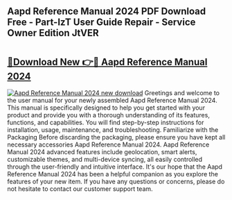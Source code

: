 ## Aapd Reference Manual 2024 PDF Download Free - Part-IzT User Guide Repair - Service Owner Edition JtVER

# <h2><a href="http://bc36994.oget.top/?id=Aapd+Reference+Manual+2024">🔗Download New 👉🔴 Aapd Reference Manual 2024</a></h2>

[![Aapd Reference Manual 2024 new download](https://i.imgur.com/5g1atiW.png)](http://bc36994.oget.top/?id=Aapd+Reference+Manual+2024)
Greetings and welcome to the user manual for your newly assembled Aapd Reference Manual 2024. This manual is specifically designed to help you get started with your product and provide you with a thorough understanding of its features, functions, and capabilities. You will find step-by-step instructions for installation, usage, maintenance, and troubleshooting. Familiarize with the Packaging Before discarding the packaging, please ensure you have kept all necessary accessories Aapd Reference Manual 2024. Aapd Reference Manual 2024 advanced features include geolocation, smart alerts, customizable themes, and multi-device syncing, all easily controlled through the user-friendly and intuitive interface. It's our hope that the Aapd Reference Manual 2024 has been a helpful companion as you explore the features of your new item. If you have any questions or concerns, please do not hesitate to contact our customer support team.
